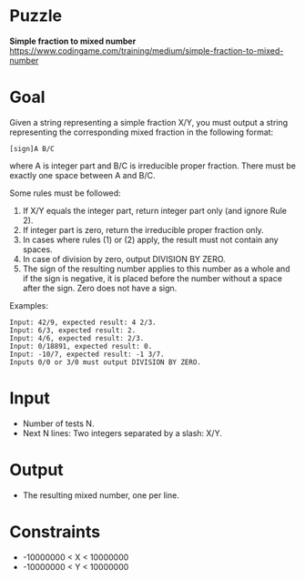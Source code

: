 # Puzzle
**Simple fraction to mixed number** https://www.codingame.com/training/medium/simple-fraction-to-mixed-number

# Goal
Given a string representing a simple fraction X/Y, you must output a string representing the corresponding mixed fraction in the following format:
```
[sign]A B/C
```
where A is integer part and B/C is irreducible proper fraction. There must be exactly one space between A and B/C.

Some rules must be followed:
1. If X/Y equals the integer part, return integer part only (and ignore Rule 2).
2. If integer part is zero, return the irreducible proper fraction only.
3. In cases where rules (1) or (2) apply, the result must not contain any spaces.
4. In case of division by zero, output DIVISION BY ZERO.
5. The sign of the resulting number applies to this number as a whole and if the sign is negative, it is placed before the number without a space after the sign. Zero does not have a sign.

Examples:
```
Input: 42/9, expected result: 4 2/3.
Input: 6/3, expected result: 2.
Input: 4/6, expected result: 2/3.
Input: 0/18891, expected result: 0.
Input: -10/7, expected result: -1 3/7.
Inputs 0/0 or 3/0 must output DIVISION BY ZERO.
```

# Input
* Number of tests N.
* Next N lines: Two integers separated by a slash: X/Y.

# Output
* The resulting mixed number, one per line.

# Constraints
* -10000000 < X < 10000000
* -10000000 < Y < 10000000
